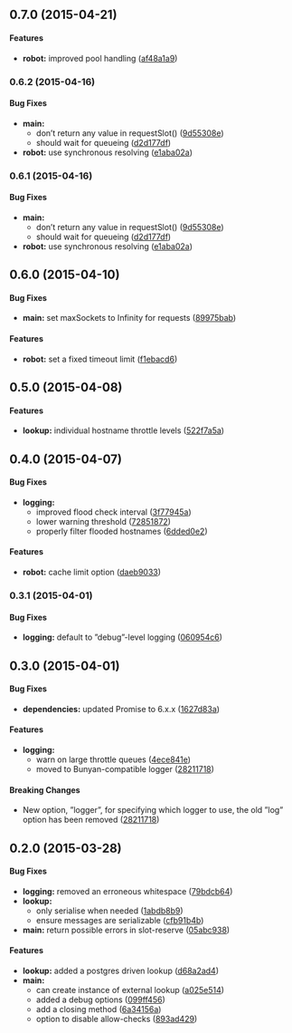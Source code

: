 ## 0.7.0 (2015-04-21)


#### Features

* **robot:** improved pool handling ([af48a1a9](http://github.com/voxpelli/node-fetch-politely/commit/af48a1a95e07c3333e7238e351fb832ea486f098))


### 0.6.2 (2015-04-16)


#### Bug Fixes

* **main:**
  * don’t return any value in requestSlot() ([9d55308e](http://github.com/voxpelli/node-fetch-politely/commit/9d55308e4d7bce0110d094d6191c981f7e9b3692))
  * should wait for queueing ([d2d177df](http://github.com/voxpelli/node-fetch-politely/commit/d2d177df5b77575fa2b3447051cebfc145ade1ff))
* **robot:** use synchronous resolving ([e1aba02a](http://github.com/voxpelli/node-fetch-politely/commit/e1aba02aa48d636b2d3501079a48746813ca322c))


### 0.6.1 (2015-04-16)


#### Bug Fixes

* **main:**
  * don’t return any value in requestSlot() ([9d55308e](http://github.com/voxpelli/node-fetch-politely/commit/9d55308e4d7bce0110d094d6191c981f7e9b3692))
  * should wait for queueing ([d2d177df](http://github.com/voxpelli/node-fetch-politely/commit/d2d177df5b77575fa2b3447051cebfc145ade1ff))
* **robot:** use synchronous resolving ([e1aba02a](http://github.com/voxpelli/node-fetch-politely/commit/e1aba02aa48d636b2d3501079a48746813ca322c))


## 0.6.0 (2015-04-10)


#### Bug Fixes

* **main:** set maxSockets to Infinity for requests ([89975bab](http://github.com/voxpelli/node-fetch-politely/commit/89975bab998d92c83c9e6ae84d6a976a7b544b5e))


#### Features

* **robot:** set a fixed timeout limit ([f1ebacd6](http://github.com/voxpelli/node-fetch-politely/commit/f1ebacd6f15cc1ba1ed60b09533ca894fc2ccccf))


## 0.5.0 (2015-04-08)


#### Features

* **lookup:** individual hostname throttle levels ([522f7a5a](http://github.com/voxpelli/node-fetch-politely/commit/522f7a5a14dde7f56841d280f9600cb6da45de3d))


## 0.4.0 (2015-04-07)


#### Bug Fixes

* **logging:**
  * improved flood check interval ([3f77945a](http://github.com/voxpelli/node-fetch-politely/commit/3f77945ad3ca0c6eeee62ee599807aa76645524d))
  * lower warning threshold ([72851872](http://github.com/voxpelli/node-fetch-politely/commit/7285187222812877954c4f24bddc2d31b56ddec8))
  * properly filter flooded hostnames ([6dded0e2](http://github.com/voxpelli/node-fetch-politely/commit/6dded0e2a181c4bebbb6bb16275873e8ae6ec58a))


#### Features

* **robot:** cache limit option ([daeb9033](http://github.com/voxpelli/node-fetch-politely/commit/daeb90333c7fb60d9340a8b2f18e3c3afa9ffa07))


### 0.3.1 (2015-04-01)


#### Bug Fixes

* **logging:** default to ”debug”-level logging ([060954c6](http://github.com/voxpelli/node-fetch-politely/commit/060954c6574a07fd41c0f0aff42ffdd8132a475c))


## 0.3.0 (2015-04-01)


#### Bug Fixes

* **dependencies:** updated Promise to 6.x.x ([1627d83a](http://github.com/voxpelli/node-fetch-politely/commit/1627d83a38f58edeae1ecec3cf9faa10452510bb))


#### Features

* **logging:**
  * warn on large throttle queues ([4ece841e](http://github.com/voxpelli/node-fetch-politely/commit/4ece841ed63f4a6aee09dfb58207c5b1f0fc713f))
  * moved to Bunyan-compatible logger ([28211718](http://github.com/voxpelli/node-fetch-politely/commit/2821171833fe8c2df1962a58fc95bb3a7ca17075))


#### Breaking Changes

* New option, ”logger”, for specifying which logger to use, the old ”log” option has been removed
 ([28211718](http://github.com/voxpelli/node-fetch-politely/commit/2821171833fe8c2df1962a58fc95bb3a7ca17075))


## 0.2.0 (2015-03-28)


#### Bug Fixes

* **logging:** removed an erroneous whitespace ([79bdcb64](http://github.com/voxpelli/node-fetch-politely/commit/79bdcb640cce7f3d6fc5eac1d7ff234b0595769d))
* **lookup:**
  * only serialise when needed ([1abdb8b9](http://github.com/voxpelli/node-fetch-politely/commit/1abdb8b9b0b4d42b63685af36a2b233fc09a666e))
  * ensure messages are serializable ([cfb91b4b](http://github.com/voxpelli/node-fetch-politely/commit/cfb91b4b35033c2b444f88697a589526fdcf6afe))
* **main:** return possible errors in slot-reserve ([05abc938](http://github.com/voxpelli/node-fetch-politely/commit/05abc93830fa0b74703077409392dc680874a7bd))


#### Features

* **lookup:** added a postgres driven lookup ([d68a2ad4](http://github.com/voxpelli/node-fetch-politely/commit/d68a2ad472255f3b4b50ddfdf5fa1ea6051ec76a))
* **main:**
  * can create instance of external lookup ([a025e514](http://github.com/voxpelli/node-fetch-politely/commit/a025e514e28cb5088871bc71717aea41b22c6b61))
  * added a debug options ([099ff456](http://github.com/voxpelli/node-fetch-politely/commit/099ff456fdeb44d807570f0cb43ab6a04cdb2b1b))
  * add a closing method ([6a34156a](http://github.com/voxpelli/node-fetch-politely/commit/6a34156a9254291dcf26ff6f332a7bbad4466deb))
  * option to disable allow-checks ([893ad429](http://github.com/voxpelli/node-fetch-politely/commit/893ad429eaf444510cc45e3e9e87d1e2e8c4ac9c))

